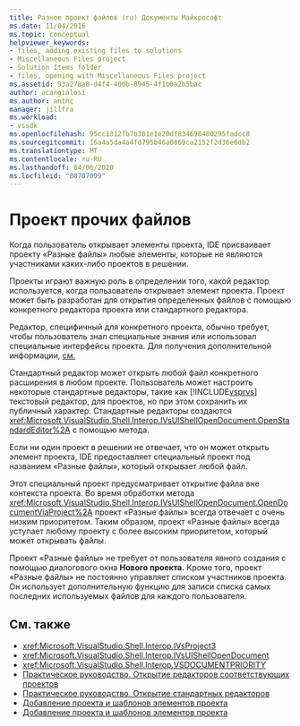 ```yaml
---
title: Разное проект файлов (ru) Документы Майкрософт
ms.date: 11/04/2016
ms.topic: conceptual
helpviewer_keywords:
- files, adding existing files to solutions
- Miscellaneous Files project
- Solution Items folder
- files, opening with Miscellaneous Files project
ms.assetid: 93a278a8-d4f4-400b-8945-4f1b0a2b5bac
author: acangialosi
ms.author: anthc
manager: jillfra
ms.workload:
- vssdk
ms.openlocfilehash: 95cc1312fb7b381e1e20df834698480295fadcc8
ms.sourcegitcommit: 16a4a5da4a4fd795b46a0869ca2152f2d36e6db2
ms.translationtype: MT
ms.contentlocale: ru-RU
ms.lasthandoff: 04/06/2020
ms.locfileid: "80707099"
---
```

# <a name="miscellaneous-files-project"></a>Проект прочих файлов
Когда пользователь открывает элементы проекта, IDE присваивает проекту «Разные файлы» любые элементы, которые не являются участниками каких-либо проектов в решении.

 Проекты играют важную роль в определении того, какой редактор используется, когда пользователь открывает элемент проекта. Проект может быть разработан для открытия определенных файлов с помощью конкретного редактора проекта или стандартного редактора.

 Редактор, специфичный для конкретного проекта, обычно требует, чтобы пользователь знал специальные знания или использовал специальные интерфейсы проекта. Для получения дополнительной информации, [см.](../../extensibility/how-to-open-project-specific-editors.md)

 Стандартный редактор может открыть любой файл конкретного расширения в любом проекте. Пользователь может настроить некоторые стандартные редакторы, такие как [!INCLUDE[vsprvs](../../code-quality/includes/vsprvs_md.md)] текстовый редактор, для проектов, но при этом сохранить их публичный характер. Стандартные редакторы создаются <xref:Microsoft.VisualStudio.Shell.Interop.IVsUIShellOpenDocument.OpenStandardEditor%2A> с помощью метода.

 Если ни один проект в решении не отвечает, что он может открыть элемент проекта, IDE предоставляет специальный проект под названием «Разные файлы», который открывает любой файл.

 Этот специальный проект предусматривает открытие файла вне контекста проекта. Во время обработки метода <xref:Microsoft.VisualStudio.Shell.Interop.IVsUIShellOpenDocument.OpenDocumentViaProject%2A> проект «Разные файлы» всегда отвечает с очень низким приоритетом. Таким образом, проект «Разные файлы» всегда уступает любому проекту с более высоким приоритетом, который может открывать файлы.

 Проект «Разные файлы» не требует от пользователя явного создания с помощью диалогового окна **Нового проекта.** Кроме того, проект «Разные файлы» не постоянно управляет списком участников проекта. Он использует дополнительную функцию для записи списка самых последних используемых файлов для каждого пользователя.

## <a name="see-also"></a>См. также
- <xref:Microsoft.VisualStudio.Shell.Interop.IVsProject3>
- <xref:Microsoft.VisualStudio.Shell.Interop.IVsUIShellOpenDocument>
- <xref:Microsoft.VisualStudio.Shell.Interop.VSDOCUMENTPRIORITY>
- [Практическое руководство. Открытие редакторов соответствующих проектов](../../extensibility/how-to-open-project-specific-editors.md)
- [Практическое руководство. Открытие стандартных редакторов](../../extensibility/how-to-open-standard-editors.md)
- [Добавление проекта и шаблонов элементов проекта](../../extensibility/internals/adding-project-and-project-item-templates.md)
- [Добавление проекта и шаблонов элементов проекта](../../extensibility/internals/adding-project-and-project-item-templates.md)
